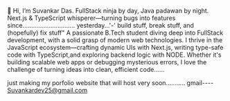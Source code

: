 👋 Hi, I’m Suvankar Das.
FullStack ninja by day, Java padawan by night. Next.js & TypeScript whisperer—turning bugs into features since.............................. yesterday...'-'
build stuff, break stuff, and (hopefully) fix stuff"
A passionate B.Tech student diving deep into FullStack development, with a solid grasp of modern web technologies. I thrive in the JavaScript ecosystem—crafting dynamic UIs with Next.js, writing type-safe code with TypeScript,and exploring backend logic with NODE. Whether it's building scalable web apps or debugging mysterious errors, I love the challenge of turning ideas into clean, efficient code......

just making my porfolio website that will host very soon...........
gmail---- Suvankardev25@gmail.com
<!---
Suvankar-dev/Suvankar-dev is a ✨ special ✨ repository because its `README.md` (this file) appears on your GitHub profile.
You can click the Preview link to take a look at your changes.
--->
